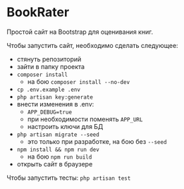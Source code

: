 # BookRater

Простой сайт на Bootstrap для оценивания книг.

Чтобы запустить сайт, необходимо сделать следующее:

- стянуть репозиторий
- зайти в папку проекта
- `composer install`
  - на бою `composer install --no-dev`
- `cp .env.example .env`
- `php artisan key:generate`
- внести изменения в .env:
  - `APP_DEBUG=true`
  - при необходимости поменять `APP_URL`
  - настроить ключи для БД
- `php artisan migrate --seed`
  - это только при разработке, на бою без `--seed`
- `npm install && npm run dev`
  - на бою `npm run build`
- открыть сайт в браузере

Чтобы запустить тесты:
`php artisan test`
